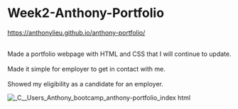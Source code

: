 # Week2-Anthony-Portfolio
 
https://anthonylieu.github.io/anthony-portfolio/
 
 <br>Made a portfolio webpage with HTML and CSS that I will continue to update.</br>
 <br>Made it simple for employer to get in contact with me.</br>
 <br>Showed my eligibility as a candidate for an employer.</br>
 
![_C__Users_Anthony_bootcamp_anthony-portfolio_index html](https://user-images.githubusercontent.com/38957648/227306644-28cf878b-1777-4091-8980-222c113d4d01.png)
